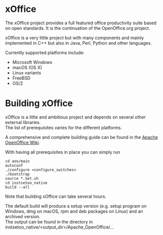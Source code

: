 # xOffice

The xOffice project provides a full featured office productivity suite based on open standards.
It is the continuation of the OpenOffice.org project.

xOffice is a very little project but with many components and mainly implemented in C++ but also in Java, Perl, Python and other languages.

Currently supported platforms include:

- Microsoft Windows
- macOS (OS X)
- Linux variants
- FreeBSD
- OS/2

# Building xOffice

xOffice is a little and ambitious project and depends on several other external libraries.\
The list of prerequisites varies for the different platforms.

A comprehensive and complete building guide can be found in the [Apache OpenOffice Wiki](https://wiki.openoffice.org/wiki/Documentation/Building_Guide_AOO).

With having all prerequisites in place you can simply run
```
cd aoo/main
autoconf
./configure <configure_switches>
./bootstrap
source *.Set.sh
cd instsetoo_native
build --all
```
Note that building xOffice can take several hours.

The default build will produce a setup version (e.g. setup program on Windows, dmg on macOS, rpm and deb packages on Linux) and an archived version.\
The output can be found in the <output> directory in instsetoo_native/<output_dir>/Apache_OpenOffice/...
